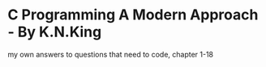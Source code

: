 # C Programming A Modern Approach - By K.N.King
my own answers to questions that need to code, chapter 1-18
